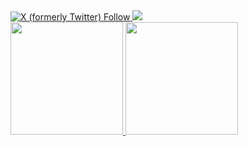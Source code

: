 <div>
<a href="https://twitter.com/henriwasd" target="_blank"><img alt="X (formerly Twitter) Follow" src="https://img.shields.io/twitter/follow/henriwasd">
</a>
<a href="https://www.linkedin.com/in/henrique-silva-215b66b6/" target="_blank"><img loading="lazy" src="https://img.shields.io/badge/-LinkedIn-%230077B5?style=for-the-badge&logo=linkedin&logoColor=white" target="_blank"></a>   
</div>
<div>
<a href="https://github.com/henriwasd">
<img loading="lazy" height="180em" src="https://github-readme-stats.vercel.app/api/top-langs/?henriwasd&layout=compact&langs_count=7&theme=dracula"/>
<img loading="lazy" height="180em" src="https://github-readme-stats.vercel.app/api?henriwasd&show_icons=true&theme=dracula&include_all_commits=true&count_private=true"/>
</div>
